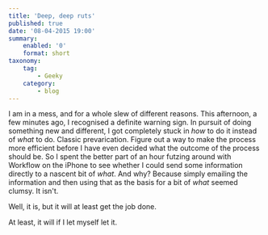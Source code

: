 ```yaml
---
title: 'Deep, deep ruts'
published: true
date: '08-04-2015 19:00'
summary:
    enabled: '0'
    format: short
taxonomy:
    tag:
        - Geeky
    category:
        - blog
---
```


I am in a mess, and for a whole slew of different reasons. This afternoon, a few minutes ago, I recognised a definite warning sign. In pursuit of doing something new and different, I got completely stuck in *how* to do it instead of *what* to do. Classic prevarication. Figure out a way to make the process more efficient before I have even decided what the outcome of the process should be. So I spent the better part of an hour futzing around with Workflow on the iPhone to see whether I could send some information directly to a nascent bit of *what*. And why? Because simply emailing the information and then using that as the basis for a bit of *what* seemed clumsy. It isn't.

Well, it is, but it will at least get the job done.

At least, it will if I let myself let it.